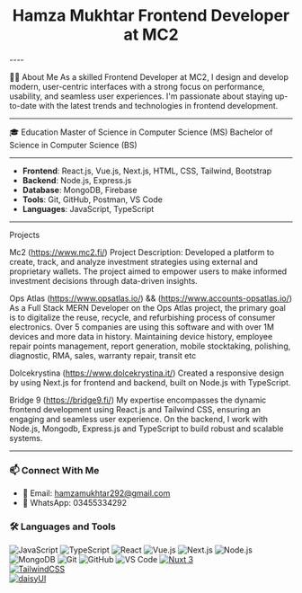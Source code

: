 <h1 align="center">Hamza Mukhtar Frontend Developer at MC2</h1>
----

👨‍💻 About Me
As a skilled Frontend Developer at MC2, I design and develop modern, user-centric interfaces with a strong focus on performance, usability, and seamless user experiences. I'm passionate about staying up-to-date with the latest trends and technologies in frontend development.

---

🎓 Education
Master of Science in Computer Science (MS)
Bachelor of Science in Computer Science (BS)

---

- **Frontend**: React.js, Vue.js, Next.js, HTML, CSS, Tailwind, Bootstrap  
- **Backend**: Node.js, Express.js  
- **Database**: MongoDB, Firebase  
- **Tools**: Git, GitHub, Postman, VS Code  
- **Languages**: JavaScript, TypeScript

---
Projects

Mc2 (https://www.mc2.fi/)
Project Description:
Developed a platform to create, track, and analyze investment strategies using external and proprietary wallets. The project aimed to empower users to make informed investment decisions through data-driven insights.


Ops Atlas (https://www.opsatlas.io/) && (https://www.accounts-opsatlas.io/)
As a Full Stack MERN Developer on the Ops Atlas project, the primary goal is to digitalize the reuse, recycle, and refurbishing process of consumer electronics. Over 5 companies are using this software and with over 1M devices and more data in history. Maintaining device history, employee repair points management, report generation, mobile stocktaking, polishing, diagnostic, RMA, sales, warranty repair, transit etc



Dolcekrystina (https://www.dolcekrystina.it/)
Created a responsive design by using Next.js for frontend and backend, built on Node.js with TypeScript. 


Bridge 9 (https://bridge9.fi/)
My expertise encompasses the dynamic frontend development using React.js and Tailwind CSS, ensuring an engaging and seamless user experience. On the backend, I work with Node.js, Mongodb, Express.js and TypeScript to build robust and scalable systems. 

---

### 📫 Connect With Me

- 📧 Email: hamzamukhtar292@gmail.com  
- 📱 WhatsApp: 03455334292
### 🛠 Languages and Tools

![JavaScript](https://img.shields.io/badge/-JavaScript-F7DF1E?style=flat&logo=javascript&logoColor=black)
![TypeScript](https://img.shields.io/badge/-TypeScript-3178C6?style=flat&logo=typescript&logoColor=white)
![React](https://img.shields.io/badge/-React-61DAFB?style=flat&logo=react&logoColor=black)
![Vue.js](https://img.shields.io/badge/-Vue.js-4FC08D?style=flat&logo=vue.js&logoColor=white)
![Next.js](https://img.shields.io/badge/-Next.js-000000?style=flat&logo=next.js&logoColor=white)
![Node.js](https://img.shields.io/badge/-Node.js-339933?style=flat&logo=node.js&logoColor=white)
![MongoDB](https://img.shields.io/badge/-MongoDB-47A248?style=flat&logo=mongodb&logoColor=white)
![Git](https://img.shields.io/badge/-Git-F05032?style=flat&logo=git&logoColor=white)
![GitHub](https://img.shields.io/badge/-GitHub-181717?style=flat&logo=github&logoColor=white)
![VS Code](https://img.shields.io/badge/-VSCode-007ACC?style=flat&logo=visual-studio-code&logoColor=white)
[![Nuxt 3](https://img.shields.io/badge/Nuxt_3-00DC82?style=for-the-badge&logo=nuxt.js&logoColor=white)](https://nuxt.com)  
[![TailwindCSS](https://img.shields.io/badge/Tailwind_CSS-06B6D4?style=for-the-badge&logo=tailwind-css&logoColor=white)](https://tailwindcss.com)  
[![daisyUI](https://img.shields.io/badge/daisyUI-FBBF24?style=for-the-badge&logoColor=black)](https://daisyui.com)

